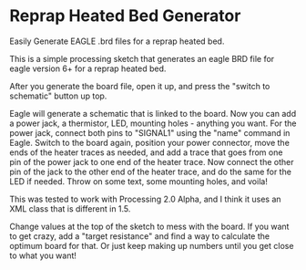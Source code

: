 Reprap Heated Bed Generator
===========================

Easily Generate EAGLE .brd files for a reprap heated bed.

This is a simple processing sketch that generates an eagle BRD file for eagle version 6+ for a reprap heated bed.

After you generate the board file, open it up, and press the "switch to schematic" button up top.

Eagle will generate a schematic that is linked to the board. Now you can add a power jack, a thermistor, LED, mounting holes - anything you want. For the power jack, connect both pins to "SIGNAL1" using the "name" command in Eagle. Switch to the board again, position your power connector, move the ends of the heater traces as needed, and add a trace that goes from one pin of the power jack to one end of the heater trace. Now connect the other pin of the jack to the other end of the heater trace, and do the same for the LED if needed. Throw on some text, some mounting holes, and voila!

This was tested to work with Processing 2.0 Alpha, and I think it uses an XML class that is different in 1.5.

Change values at the top of the sketch to mess with the board. If you want to get crazy, add a "target resistance" and find a way to calculate the optimum board for that. Or just keep making up numbers until you get close to what you want!